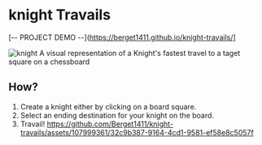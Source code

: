 # knight Travails
[-- PROJECT DEMO --](https://berget1411.github.io/knight-travails/]

![knight](https://www.svgrepo.com/show/351869/chess-knight.svg)
A visual representation of a Knight's fastest travel to a taget square on a chessboard

## How?
1. Create a knight either by clicking on a board square.
2. Select an ending destination for your knight on the board.
3. Travail!
https://github.com/Berget1411/knight-travails/assets/107999361/32c9b387-9164-4cd1-9581-ef58e8c5057f

